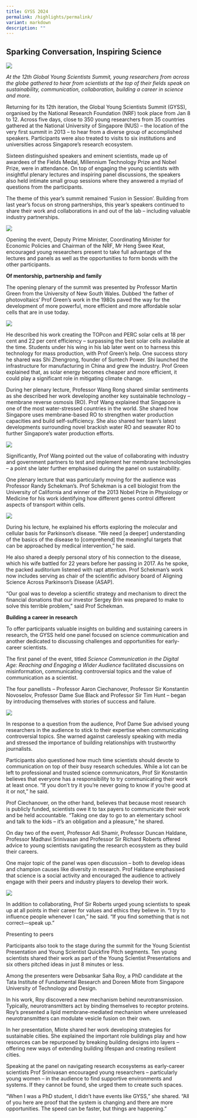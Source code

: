 ```yaml
---
title: GYSS 2024
permalink: /highlights/permalink/
variant: markdown
description: ""
---
```

## **Sparking Conversation, Inspiring Science** ##

![](/images/GYSS%202024/GYSS_2024.jpg)

*At the 12th Global Young Scientists Summit, young researchers from across the globe gathered to hear from scientists at the top of their fields speak on sustainability, communication, collaboration, building a career in science and more.*

Returning for its 12th iteration, the Global Young Scientists Summit (GYSS), organised by the National Research Foundation (NRF) took place from Jan 8 to 12. Across five days, close to 350 young researchers from 35 countries gathered at the National University of Singapore (NUS) – the location of the very first summit in 2013 – to hear from a diverse group of accomplished speakers. Participants were also treated to visits to six institutions and universities across Singapore’s research ecosystem. 

Sixteen distinguished speakers and eminent scientists, made up of awardees of the Fields Medal, Millennium Technology Prize and Nobel Prize, were in attendance. On top of engaging the young scientists with insightful plenary lectures and inspiring panel discussions, the speakers also held intimate small group sessions where they answered a myriad of questions from the participants. 

The theme of this year’s summit remained ‘Fusion in Session’. Building from last year’s focus on strong partnerships, this year’s speakers continued to share their work and collaborations in and out of the lab – including valuable industry partnerships.

![](/images/GYSS%202024/GYSS_2024_DPM.jpg)

Opening the event, Deputy Prime Minister, Coordinating Minister for Economic Policies and Chairman of the NRF, Mr Heng Swee Keat, encouraged young researchers present to take full advantage of the lectures and panels as well as the opportunities to form bonds with the other participants. 

**Of mentorship, partnership and family**

The opening plenary of the summit was presented by Professor Martin Green from the University of New South Wales. Dubbed ‘the father of photovoltaics’ Prof Green’s work in the 1980s paved the way for the development of more powerful, more efficient and more affordable solar cells that are in use today.

![](/images/GYSS%202024/martin_green.jpg)

He described his work creating the TOPcon and PERC solar cells at 18 per cent and 22 per cent efficiency – surpassing the best solar cells available at the time. Students under his wing in his lab later went on to harness this technology for mass production, with Prof Green’s help. One success story he shared was Shi Zhengrong, founder of Suntech Power. Shi launched the infrastructure for manufacturing in China and grew the industry. Prof Green explained that, as solar energy becomes cheaper and more efficient, it could play a significant role in mitigating climate change. 

During her plenary lecture, Professor Wang Rong shared similar sentiments as she described her work developing another key sustainable technology – membrane reverse osmosis (RO). Prof Wang explained that Singapore is one of the most water-stressed countries in the world. She shared how Singapore uses membrane-based RO to strengthen water production capacities and build self-sufficiency. She also shared her team’s latest developments surrounding novel brackish water RO and seawater RO to further Singapore’s water production efforts.

![](/images/GYSS%202024/Wang_Rong.jpg)

Significantly, Prof Wang pointed out the value of collaborating with industry and government partners to test and implement her membrane technologies – a point she later further emphasised during the panel on sustainability.

One plenary lecture that was particularly moving for the audience was Professor Randy Schekman’s. Prof Schekman is a cell biologist from the University of California and winner of the 2013 Nobel Prize in Physiology or Medicine for his work identifying how different genes control different aspects of transport within cells.

![](/images/GYSS%202024/Randy_Schekman_1.jpg)

During his lecture, he explained his efforts exploring the molecular and cellular basis for Parkinson’s disease. “We need [a deeper] understanding of the basics of the disease to [comprehend] the meaningful targets that can be approached by medical intervention,” he said.  

He also shared a deeply personal story of his connection to the disease, which his wife battled for 22 years before her passing in 2017. As he spoke, the packed auditorium listened with rapt attention. Prof Schekman’s work now includes serving as chair of the scientific advisory board of Aligning Science Across Parkinson’s Disease (ASAP). 

“Our goal was to develop a scientific strategy and mechanism to direct the financial donations that our investor Sergey Brin was prepared to make to solve this terrible problem,” said Prof Schekman. 

**Building a career in research**

To offer participants valuable insights on building and sustaining careers in research, the GYSS held one panel focused on science communication and another dedicated to discussing challenges and opportunities for early-career scientists. 

The first panel of the event, titled *Science Communication in the Digital Age: Reaching and Engaging a Wider Audience* facilitated discussions on misinformation, communicating controversial topics and the value of communication as a scientist.

The four panellists – Professor Aaron Ciechanover, Professor Sir Konstantin Novoselov, Professor Dame Sue Black and Professor Sir Tim Hunt – began by introducing themselves with stories of success and failure.

![](/images/GYSS%202024/Science_comms.jpg)

In response to a question from the audience, Prof Dame Sue advised young researchers in the audience to stick to their expertise when communicating controversial topics. She warned against carelessly speaking with media and stressed the importance of building relationships with trustworthy journalists. 

Participants also questioned how much time scientists should devote to communication on top of their busy research schedules. While a lot can be left to professional and trusted science communicators, Prof Sir Konstantin believes that everyone has a responsibility to try communicating their work at least once. “If you don’t try it you’re never going to know if you’re good at it or not,” he said. 

Prof Ciechanover, on the other hand, believes that because most research is publicly funded, scientists owe it to tax payers to communicate their work and be held accountable. “Taking one day to go to an elementary school and talk to the kids – it’s an obligation and a pleasure,” he shared. 

On day two of the event, Professor Adi Shamir, Professor Duncan Haldane, Professor Madhavi Srinivasan and Professor Sir Richard Roberts offered advice to young scientists navigating the research ecosystem as they build their careers. 

One major topic of the panel was open discussion – both to develop ideas and champion causes like diversity in research. Prof Haldane emphasised that science is a social activity and encouraged the audience to actively engage with their peers and industry players to develop their work.

![](/images/GYSS%202024/panel___research_landscape_career.jpg)

In addition to collaborating, Prof Sir Roberts urged young scientists to speak up at all points in their career for values and ethics they believe in. “I try to influence people whenever I can,” he said. “If you find something that is not correct—speak up.” 

Presenting to peers 

Participants also took to the stage during the summit for the Young Scientist Presentation and Young Scientist Quickfire Pitch segments. Ten young scientists shared their work as part of the Young Scientist Presentations and six others pitched ideas in just 8 minutes or less. 

Among the presenters were Debsankar Saha Roy, a PhD candidate at the Tata Institute of Fundamental Research and Doreen Mlote from Singapore University of Technology and Design. 

In his work, Roy discovered a new mechanism behind neurotransmission. Typically, neurotransmitters act by binding themselves to receptor proteins. Roy’s presented a lipid membrane-mediated mechanism where unreleased neurotransmitters can modulate vesicle fusion on their own. 

In her presentation, Mlote shared her work developing strategies for sustainable cities. She explained the important role buildings play and how resources can be repurposed by breaking building designs into layers – offering new ways of extending building lifespan and creating resilient cities. 

Speaking at the panel on navigating research ecosystems as early-career scientists Prof Srinivasan encouraged young researchers – particularly young women – in the audience to find supportive environments and systems. If they cannot be found, she urged them to create such spaces. 

“When I was a PhD student, I didn’t have events like GYSS,” she shared. “All of you here are proof that the system is changing and there are more opportunities. The speed can be faster, but things are happening.”